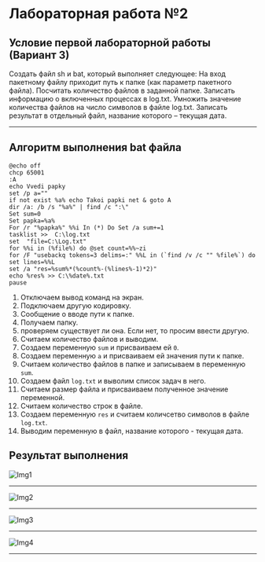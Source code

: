 # Лабораторная работа №2
## Условие первой лабораторной работы (Вариант 3)
Создать файл sh и bat, который выполняет следующее:
На вход пакетному файлу приходит путь к папке (как параметр пакетного файла). Посчитать количество файлов в заданной папке. Записать информацию о включенных процессах в log.txt. Умножить значение количества файлов на число символов в файле log.txt. Записать результат в отдельный файл, название которого – текущая дата.
___
## Алгоритм выполнения bat файла
```
@echo off
chcp 65001
:A
echo Vvedi papky
set /p a="" 
if not exist %a% echo Takoi papki net & goto A
dir /a: /b /s "%a%" | find /c ":\"
Set sum=0
Set papka=%a% 
For /r "%papka%" %%i In (*) Do Set /a sum+=1
tasklist >>  C:\log.txt
set  "file=C:\Log.txt"
for %%i in (%file%) do @set count=%%~zi
for /F "usebackq tokens=3 delims=:" %%L in (`find /v /c "" %file%`) do set lines=%%L
set /a "res=%sum%*(%count%-(%lines%-1)*2)"
echo %res% >> C:\%date%.txt
pause
```
1. Отключаем вывод команд на экран.
2. Подключаем другую кодировку.
3. Сообщение о вводе пути к папке.
4. Получаем папку.
5. проверяем существует ли она. Если нет, то просим ввести другую.
6. Считаем количество файлов и выводим.
7. Создаем переменную `sum` и присваиваем ей `0`.
8. Создаем переменную `a` и присваиваем ей значения пути к папке.
9. Считаем количество файлов в папке и записываем в переменную `sum`.
10. Создаем файл `log.txt` и выволим список задач в него.
11. Считаем размер файла и присваиваем полученное значение переменной.
12. Считаем количество строк в файле.
13. Создаем переменную `res` и считаем количсетво символов в файле `log.txt`.
14. Выводим переменную в файл, название которого - текущая дата.
    
## Результат выполнения
![Img1](https://github.com/iis-32170x/RPIIS/blob/Войшнис_Г/Images/a1.png)
___
![Img2](https://github.com/iis-32170x/RPIIS/blob/Войшнис_Г/Images/a2.png)
___
![Img3](https://github.com/iis-32170x/RPIIS/blob/Войшнис_Г/Images/a3.png)
___
![Img4](https://github.com/iis-32170x/RPIIS/blob/Войшнис_Г/Images/a4.png)
___

